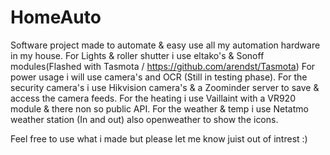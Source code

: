 # HomeAuto

Software project made to automate & easy use all my automation hardware in my house.
For Lights & roller shutter i use eltako's & Sonoff modules(Flashed with Tasmota / https://github.com/arendst/Tasmota)
For power usage i will use camera's and OCR (Still in testing phase).
For the security camera's i use Hikvision camera's & a Zoominder server to save & access the camera feeds.
For the heating i use Vaillaint with a VR920 module & there non so public API.
For the weather & temp i use Netatmo weather station (In and out) also openweather to show the icons.

Feel free to use what i made but please let me know juist out of intrest :)

